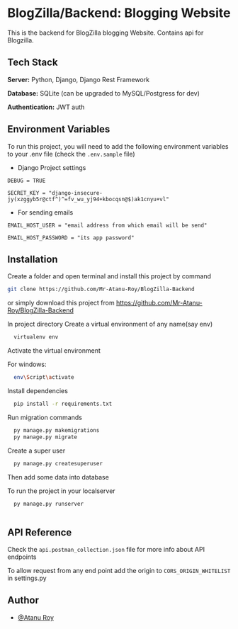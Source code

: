 
# BlogZilla/Backend: Blogging Website

This is the backend for BlogZilla blogging Website.
Contains api for Blogzilla.


## Tech Stack

**Server:** Python, Django, Django Rest Framework

**Database:** SQLite (can be upgraded to MySQL/Postgress for dev)

**Authentication:** JWT auth



## Environment Variables

To run this project, you will need to add the following environment variables to your .env file (check the `.env.sample` file)

- Django Project settings

`DEBUG = TRUE`

`SECRET_KEY = "django-insecure-jy(xzggyb5r@ctf^)^=fv_wu_yj94+kbocqsn@$)ak1cnyu+vl"`

- For sending emails

`EMAIL_HOST_USER = "email address from which email will be send"`

`EMAIL_HOST_PASSWORD = "its app password"`



## Installation

Create a folder and open terminal and install this project by
command 
```bash
git clone https://github.com/Mr-Atanu-Roy/BlogZilla-Backend

```
or simply download this project from https://github.com/Mr-Atanu-Roy/BlogZilla-Backend

In project directory Create a virtual environment of any name(say env)

```bash
  virtualenv env

```
Activate the virtual environment

For windows:
```bash
  env\Script\activate

```
Install dependencies
```bash
  pip install -r requirements.txt

```
Run migration commands
```bash
  py manage.py makemigrations
  py manage.py migrate

```

Create a super user
```bash
  py manage.py createsuperuser

```
Then add some data into database


To run the project in your localserver
```bash
  py manage.py runserver
  
```

## API Reference
Check the `api.postman_collection.json` file for more info about API endpoints

To allow request from any end point add the origin to `CORS_ORIGIN_WHITELIST` in settings.py


## Author

- [@Atanu Roy](https://github.com/Mr-Atanu-Roy)